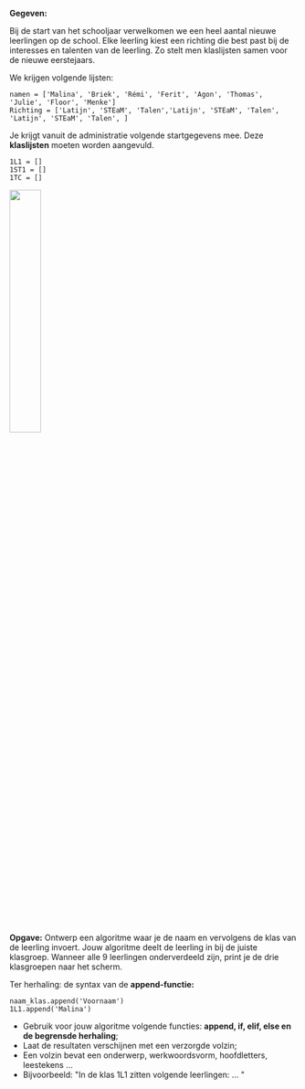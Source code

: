 **Gegeven:** 

Bij de start van het schooljaar verwelkomen we een heel aantal nieuwe leerlingen op de school. 
Elke leerling kiest een richting die best past bij de interesses en talenten van de leerling. 
Zo stelt men klaslijsten samen voor de nieuwe eerstejaars. 

We krijgen volgende lijsten: 
```
namen = ['Malina', 'Briek', 'Rémi', 'Ferit', 'Agon', 'Thomas', 'Julie', 'Floor', 'Menke']
Richting = ['Latijn', 'STEaM', 'Talen','Latijn', 'STEaM', 'Talen', 'Latijn', 'STEaM', 'Talen', ]
```

Je krijgt vanuit de administratie volgende startgegevens mee. Deze **klaslijsten** moeten worden aangevuld. 

```
1L1 = []
1ST1 = []
1TC = []

```

<img src="https://images.pexels.com/photos/210661/pexels-photo-210661.jpeg?cs=srgb&dl=pexels-picjumbocom-210661.jpg&fm=jpg" width="33%"/>

**Opgave:**
Ontwerp een algoritme waar je de naam en vervolgens de klas van de leerling invoert. Jouw algoritme deelt de leerling in bij de juiste klasgroep. Wanneer alle 9 leerlingen onderverdeeld zijn, print je de drie klasgroepen naar het scherm. 

Ter herhaling: de syntax van de **append-functie:**

```
naam_klas.append('Voornaam')
1L1.append('Malina')
```


* Gebruik voor jouw algoritme volgende functies: **append, if, elif, else en de begrensde herhaling**; 
* Laat de resultaten verschijnen met een verzorgde volzin; 
* Een volzin bevat een onderwerp, werkwoordsvorm, hoofdletters, leestekens ... 
* Bijvoorbeeld: "In de klas 1L1 zitten volgende leerlingen: ... "
